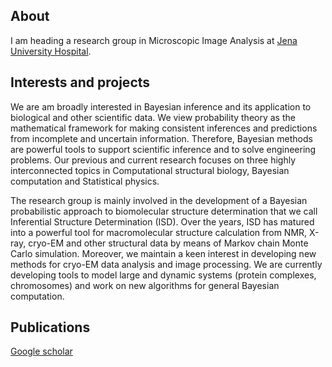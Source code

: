 ## About

I am heading a research group in Microscopic Image Analysis at [Jena University Hospital](https://www.uniklinikum-jena.de/). 

## Interests and projects

We are am broadly interested in Bayesian inference and its application to biological and other scientific data. We view probability theory as the mathematical framework for making consistent inferences and predictions from incomplete and uncertain information. Therefore, Bayesian methods are powerful tools to support scientific inference and to solve engineering problems. Our previous and current research focuses on three highly interconnected topics in Computational structural biology, Bayesian computation and Statistical physics.

The research group is mainly involved in the development of a Bayesian probabilistic approach to biomolecular structure determination that we call Inferential Structure Determination (ISD). Over the years, ISD has matured into a powerful tool for macromolecular structure calculation from NMR, X-ray, cryo-EM and other structural data by means of Markov chain Monte Carlo simulation. Moreover, we maintain a keen interest in developing new methods for cryo-EM data analysis and image processing. We are currently developing tools to model large and dynamic systems (protein complexes, chromosomes) and work on new algorithms for general Bayesian computation. 

## Publications

[Google scholar](https://scholar.google.com/citations?hl=de&user=AeAOEM8AAAAJ)
